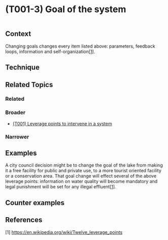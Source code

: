 # (T001-3) Goal of the system

<image>

## Context

Changing goals changes every item listed above: parameters, feedback loops, information and self-organization[[1](#1)].

## Technique


## Related Topics

### Related

### Broader

* [(T001) Leverage points to intervene in a system](../(T001)%20Leverage%20points%20to%20intervene%20in%20a%20system/README.md)

### Narrower


## Examples

A city council decision might be to change the goal of the lake from making it a free facility for public and private use, to a more tourist oriented facility or a conservation area. That goal change will effect several of the above leverage points: information on water quality will become mandatory and legal punishment will be set for any illegal effluent[[1](#1)].

## Counter examples

<links to counter-examples>

## References

<a name="1">[1]</a> https://en.wikipedia.org/wiki/Twelve_leverage_points